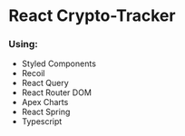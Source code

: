 # React Crypto-Tracker


### Using:

- Styled Components
- Recoil
- React Query
- React Router DOM
- Apex Charts
- React Spring
- Typescript

